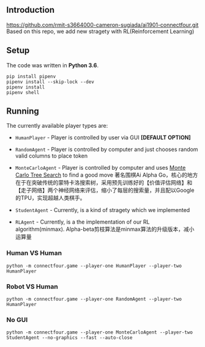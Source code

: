 ## Introduction
https://github.com/rmit-s3664000-cameron-sugiada/ai1901-connectfour.git
Based on this repo, we add new stragety with RL(Reinforcement Learning)

## Setup
The code was written in **Python 3.6**. 
```
pip install pipenv
pipenv install --skip-lock --dev
pipenv install
pipenv shell
```

## Running
The currently available player types are:

* `HumanPlayer` - Player is controlled by user via GUI **[DEFAULT OPTION]**
* `RandomAgent` - Player is controlled by computer and just chooses random valid columns to place token
* `MonteCarloAgent` - Player is controlled by computer and uses [Monte Carlo Tree Search](!https://blog.csdn.net/u014397729/article/details/27366363) to find a good move
著名围棋Ai Alpha Go，核心的地方在于在突破传统的蒙特卡洛搜索树，采用预先训练好的【价值评估网络】和【走子网络】两个神经网络来评估，缩小了每层的搜索量，并且配以Google的TPU，实现超越人类棋手。

* `StudentAgent` - Currently, is a kind of stragety which we implemented
* `RLAgent` - Currently, is a the implementation of our RL algorithm(minmax). Alpha-beta剪枝算法是minmax算法的升级版本，减小运算量

### Human VS Human
```
python -m connectfour.game --player-one HumanPlayer --player-two HumanPlayer
```

### Robot VS Human
```
python -m connectfour.game --player-one RandomAgent --player-two HumanPlayer
```

### No GUI
```
python -m connectfour.game --player-one MonteCarloAgent --player-two StudentAgent --no-graphics --fast --auto-close
```